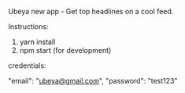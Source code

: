 Ubeya new app - Get top headlines on a cool feed.

Instructions:

1. yarn install
2. npm start (for development)

credentials:

"email": "ubeya@gmail.com",
"password": "test123"
